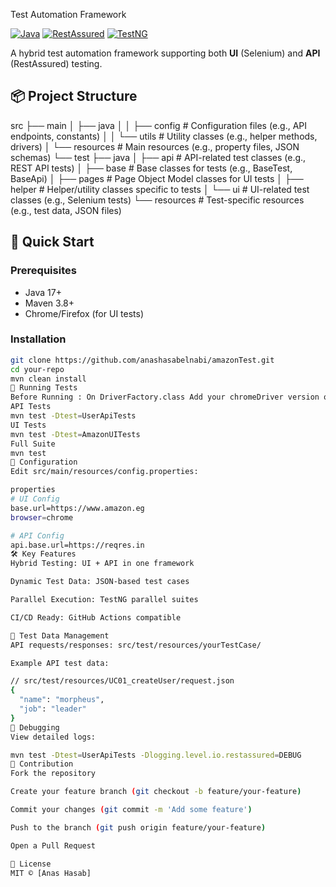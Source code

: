  Test Automation Framework

[![Java](https://img.shields.io/badge/Java-17%2B-blue)](https://www.oracle.com/java/)
[![RestAssured](https://img.shields.io/badge/RestAssured-5.3.0-green)](https://rest-assured.io/)
[![TestNG](https://img.shields.io/badge/TestNG-7.8.0-red)](https://testng.org/)

A hybrid test automation framework supporting both **UI** (Selenium) and **API** (RestAssured) testing.

## 📦 Project Structure
src
├── main
│   ├── java
│   │   ├── config          # Configuration files (e.g., API endpoints, constants)
│   │   └── utils           # Utility classes (e.g., helper methods, drivers)
│   └── resources           # Main resources (e.g., property files, JSON schemas)
└── test
    ├── java
    │   ├── api             # API-related test classes (e.g., REST API tests)
    │   ├── base            # Base classes for tests (e.g., BaseTest, BaseApi)
    │   ├── pages           # Page Object Model classes for UI tests
    │   ├── helper          # Helper/utility classes specific to tests
    │   └── ui              # UI-related test classes (e.g., Selenium tests)
    └── resources           # Test-specific resources (e.g., test data, JSON files)


## 🚀 Quick Start

### Prerequisites
- Java 17+
- Maven 3.8+
- Chrome/Firefox (for UI tests)

### Installation
```bash
git clone https://github.com/anashasabelnabi/amazonTest.git
cd your-repo
mvn clean install
🧪 Running Tests
Before Running : On DriverFactory.class Add your chromeDriver version or remove this line ##WebDriverManager.chromedriver().driverVersion("135.0.7049.84").setup();
API Tests
mvn test -Dtest=UserApiTests
UI Tests
mvn test -Dtest=AmazonUITests
Full Suite
mvn test
🔧 Configuration
Edit src/main/resources/config.properties:

properties
# UI Config
base.url=https://www.amazon.eg
browser=chrome

# API Config
api.base.url=https://reqres.in
🛠 Key Features
Hybrid Testing: UI + API in one framework

Dynamic Test Data: JSON-based test cases

Parallel Execution: TestNG parallel suites

CI/CD Ready: GitHub Actions compatible

📂 Test Data Management
API requests/responses: src/test/resources/yourTestCase/

Example API test data:

// src/test/resources/UC01_createUser/request.json
{
  "name": "morpheus",
  "job": "leader"
}
🐛 Debugging
View detailed logs:

mvn test -Dtest=UserApiTests -Dlogging.level.io.restassured=DEBUG
🤝 Contribution
Fork the repository

Create your feature branch (git checkout -b feature/your-feature)

Commit your changes (git commit -m 'Add some feature')

Push to the branch (git push origin feature/your-feature)

Open a Pull Request

📜 License
MIT © [Anas Hasab]

